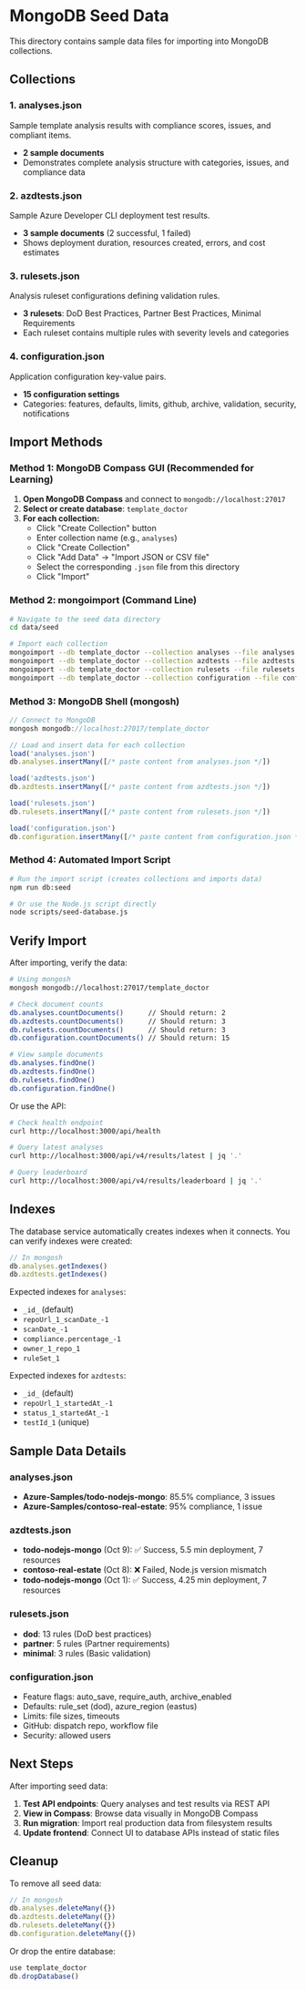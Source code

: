 # MongoDB Seed Data

This directory contains sample data files for importing into MongoDB collections.

## Collections

### 1. analyses.json
Sample template analysis results with compliance scores, issues, and compliant items.
- **2 sample documents**
- Demonstrates complete analysis structure with categories, issues, and compliance data

### 2. azdtests.json
Sample Azure Developer CLI deployment test results.
- **3 sample documents** (2 successful, 1 failed)
- Shows deployment duration, resources created, errors, and cost estimates

### 3. rulesets.json
Analysis ruleset configurations defining validation rules.
- **3 rulesets**: DoD Best Practices, Partner Best Practices, Minimal Requirements
- Each ruleset contains multiple rules with severity levels and categories

### 4. configuration.json
Application configuration key-value pairs.
- **15 configuration settings**
- Categories: features, defaults, limits, github, archive, validation, security, notifications

## Import Methods

### Method 1: MongoDB Compass GUI (Recommended for Learning)

1. **Open MongoDB Compass** and connect to `mongodb://localhost:27017`
2. **Select or create database**: `template_doctor`
3. **For each collection:**
   - Click "Create Collection" button
   - Enter collection name (e.g., `analyses`)
   - Click "Create Collection"
   - Click "Add Data" → "Import JSON or CSV file"
   - Select the corresponding `.json` file from this directory
   - Click "Import"

### Method 2: mongoimport (Command Line)

```bash
# Navigate to the seed data directory
cd data/seed

# Import each collection
mongoimport --db template_doctor --collection analyses --file analyses.json --jsonArray
mongoimport --db template_doctor --collection azdtests --file azdtests.json --jsonArray
mongoimport --db template_doctor --collection rulesets --file rulesets.json --jsonArray
mongoimport --db template_doctor --collection configuration --file configuration.json --jsonArray
```

### Method 3: MongoDB Shell (mongosh)

```javascript
// Connect to MongoDB
mongosh mongodb://localhost:27017/template_doctor

// Load and insert data for each collection
load('analyses.json')
db.analyses.insertMany([/* paste content from analyses.json */])

load('azdtests.json')
db.azdtests.insertMany([/* paste content from azdtests.json */])

load('rulesets.json')
db.rulesets.insertMany([/* paste content from rulesets.json */])

load('configuration.json')
db.configuration.insertMany([/* paste content from configuration.json */])
```

### Method 4: Automated Import Script

```bash
# Run the import script (creates collections and imports data)
npm run db:seed

# Or use the Node.js script directly
node scripts/seed-database.js
```

## Verify Import

After importing, verify the data:

```bash
# Using mongosh
mongosh mongodb://localhost:27017/template_doctor

# Check document counts
db.analyses.countDocuments()      // Should return: 2
db.azdtests.countDocuments()      // Should return: 3
db.rulesets.countDocuments()      // Should return: 3
db.configuration.countDocuments() // Should return: 15

# View sample documents
db.analyses.findOne()
db.azdtests.findOne()
db.rulesets.findOne()
db.configuration.findOne()
```

Or use the API:

```bash
# Check health endpoint
curl http://localhost:3000/api/health

# Query latest analyses
curl http://localhost:3000/api/v4/results/latest | jq '.'

# Query leaderboard
curl http://localhost:3000/api/v4/results/leaderboard | jq '.'
```

## Indexes

The database service automatically creates indexes when it connects. You can verify indexes were created:

```javascript
// In mongosh
db.analyses.getIndexes()
db.azdtests.getIndexes()
```

Expected indexes for `analyses`:
- `_id_` (default)
- `repoUrl_1_scanDate_-1`
- `scanDate_-1`
- `compliance.percentage_-1`
- `owner_1_repo_1`
- `ruleSet_1`

Expected indexes for `azdtests`:
- `_id_` (default)
- `repoUrl_1_startedAt_-1`
- `status_1_startedAt_-1`
- `testId_1` (unique)

## Sample Data Details

### analyses.json
- **Azure-Samples/todo-nodejs-mongo**: 85.5% compliance, 3 issues
- **Azure-Samples/contoso-real-estate**: 95% compliance, 1 issue

### azdtests.json
- **todo-nodejs-mongo** (Oct 9): ✅ Success, 5.5 min deployment, 7 resources
- **contoso-real-estate** (Oct 8): ❌ Failed, Node.js version mismatch
- **todo-nodejs-mongo** (Oct 1): ✅ Success, 4.25 min deployment, 7 resources

### rulesets.json
- **dod**: 13 rules (DoD best practices)
- **partner**: 5 rules (Partner requirements)
- **minimal**: 3 rules (Basic validation)

### configuration.json
- Feature flags: auto_save, require_auth, archive_enabled
- Defaults: rule_set (dod), azure_region (eastus)
- Limits: file sizes, timeouts
- GitHub: dispatch repo, workflow file
- Security: allowed users

## Next Steps

After importing seed data:

1. **Test API endpoints**: Query analyses and test results via REST API
2. **View in Compass**: Browse data visually in MongoDB Compass
3. **Run migration**: Import real production data from filesystem results
4. **Update frontend**: Connect UI to database APIs instead of static files

## Cleanup

To remove all seed data:

```javascript
// In mongosh
db.analyses.deleteMany({})
db.azdtests.deleteMany({})
db.rulesets.deleteMany({})
db.configuration.deleteMany({})
```

Or drop the entire database:

```javascript
use template_doctor
db.dropDatabase()
```
